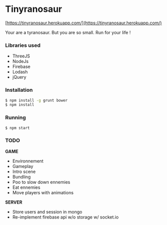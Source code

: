 Tinyranosaur
===================

[https://tinyranosaur.herokuapp.com/](https://tinyranosaur.herokuapp.com/)

Your are a tyranosaur. But you are so small. Run for your life !

### Libraries used
* ThreeJS
* NodeJs
* Firebase
* Lodash
* jQuery

### Installation

```sh
$ npm install -g grunt bower
$ npm install
```

### Running

```sh
$ npm start
```

### TODO

**GAME**
* Environnement
* Gameplay
* Intro scene
* Bundling
* Poo to slow down ennemies
* Eat ennemies
* Move players with animations

**SERVER**
* Store users and session in mongo
* Re-implement firebase api w/o storage w/ socket.io
